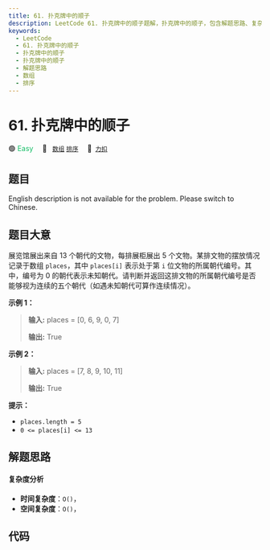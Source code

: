 ```yaml
---
title: 61. 扑克牌中的顺子
description: LeetCode 61. 扑克牌中的顺子题解，扑克牌中的顺子，包含解题思路、复杂度分析以及完整的 JavaScript 代码实现。
keywords:
  - LeetCode
  - 61. 扑克牌中的顺子
  - 扑克牌中的顺子
  - 扑克牌中的顺子
  - 解题思路
  - 数组
  - 排序
---
```


# 61. 扑克牌中的顺子

🟢 <font color=#15bd66>Easy</font>&emsp; 🔖&ensp; [`数组`](/tag/array.md) [`排序`](/tag/sorting.md)&emsp; 🔗&ensp;[`力扣`](https://leetcode.cn/problems/bu-ke-pai-zhong-de-shun-zi-lcof)

## 题目

English description is not available for the problem. Please switch to
Chinese.


## 题目大意

展览馆展出来自 13 个朝代的文物，每排展柜展出 5 个文物。某排文物的摆放情况记录于数组 `places`，其中 `places[i]` 表示处于第
`i` 位文物的所属朝代编号。其中，编号为 0
的朝代表示未知朝代。请判断并返回这排文物的所属朝代编号是否能够视为连续的五个朝代（如遇未知朝代可算作连续情况）。



**示例  1：**

> 
> 
> 
> 
> 
> **输入:** places = [0, 6, 9, 0, 7]
> 
> **输出:** True
> 
> 



**示例  2：**

> 
> 
> 
> 
> 
> **输入:** places = [7, 8, 9, 10, 11]
> 
> **输出:** True
> 
> 



**提示：**

  * `places.length = 5`
  * `0 <= places[i] <= 13`




## 解题思路

#### 复杂度分析

- **时间复杂度**：`O()`，
- **空间复杂度**：`O()`，

## 代码

```javascript

```